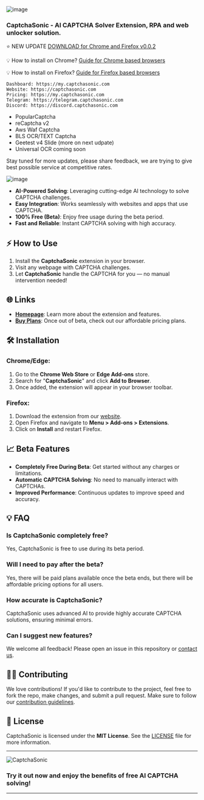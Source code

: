 ![image](https://github.com/user-attachments/assets/d6db3efe-5deb-43b3-be0b-2e74d2c1fc6e)

### CaptchaSonic - AI CAPTCHA Solver Extension, RPA and web unlocker solution.

⭐ NEW UPDATE [DOWNLOAD for Chrome and Firefox v0.0.2](https://github.com/Captcha-Sonic/CaptchaSonic-Extension/releases) 

💡 How to install on Chrome? [Guide for Chrome based browsers](https://github.com/Captcha-Sonic/CaptchaSonic-Extension/blob/main/how_to_Install_Zip_Chrome_Extension_Guide.md)

💡 How to install on Firefox? [Guide for Firefox based browsers](https://github.com/Captcha-Sonic/CaptchaSonic-Extension/blob/main/how_to_Install_Zip_Chrome_Extension_Guide.md#loading-extensions-in-mozilla-firefox)

```
Dashboard: https://my.captchasonic.com
Website: https://captchasonic.com
Pricing: https://my.captchasonic.com
Telegram: https://telegram.captchasonic.com
Discord: https://discord.captchasonic.com
```
- PopularCaptcha
- reCaptcha v2
- Aws Waf Captcha
- BLS OCR/TEXT Captcha
- Geetest v4 Slide (more on next udpate)
- Universal OCR coming soon

Stay tuned for more updates, please share feedback,
we are trying to give best possible service at competitive rates.

![image](https://github.com/user-attachments/assets/1b82f378-38bc-40a4-a843-4e30e512b4b9)

- **AI-Powered Solving**: Leveraging cutting-edge AI technology to solve CAPTCHA challenges.
- **Easy Integration**: Works seamlessly with websites and apps that use CAPTCHA.
- **100% Free (Beta)**: Enjoy free usage during the beta period.
- **Fast and Reliable**: Instant CAPTCHA solving with high accuracy.

## ⚡ How to Use

1. Install the **CaptchaSonic** extension in your browser.
2. Visit any webpage with CAPTCHA challenges.
3. Let **CaptchaSonic** handle the CAPTCHA for you — no manual intervention needed!

## 🌐 Links

- **[Homepage](https://captchasonic.com)**: Learn more about the extension and features.
- **[Buy Plans](https://my.captchasonic.com)**: Once out of beta, check out our affordable pricing plans.

## 🛠 Installation

### Chrome/Edge:

1. Go to the **Chrome Web Store** or **Edge Add-ons** store.
2. Search for "**CaptchaSonic**" and click **Add to Browser**.
3. Once added, the extension will appear in your browser toolbar.

### Firefox:

1. Download the extension from our [website](https://captchasonic.com).
2. Open Firefox and navigate to **Menu > Add-ons > Extensions**.
3. Click on **Install** and restart Firefox.

## 📈 Beta Features

- **Completely Free During Beta**: Get started without any charges or limitations.
- **Automatic CAPTCHA Solving**: No need to manually interact with CAPTCHAs.
- **Improved Performance**: Continuous updates to improve speed and accuracy.

## 💡 FAQ

### Is CaptchaSonic completely free?
Yes, CaptchaSonic is free to use during its beta period.

### Will I need to pay after the beta?
Yes, there will be paid plans available once the beta ends, but there will be affordable pricing options for all users.

### How accurate is CaptchaSonic?
CaptchaSonic uses advanced AI to provide highly accurate CAPTCHA solutions, ensuring minimal errors.

### Can I suggest new features?
We welcome all feedback! Please open an issue in this repository or [contact us](https://captchasonic.com).

## 🧑‍💻 Contributing

We love contributions! If you'd like to contribute to the project, feel free to fork the repo, make changes, and submit a pull request. Make sure to follow our [contribution guidelines](CONTRIBUTING.md).

## 📄 License

CaptchaSonic is licensed under the **MIT License**. See the [LICENSE](LICENSE) file for more information.

---

![CaptchaSonic](https://github.com/user-attachments/assets/d6db3efe-5deb-43b3-be0b-2e74d2c1fc6e)

### Try it out now and enjoy the benefits of free AI CAPTCHA solving!

---

